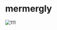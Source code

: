 # mermergly
![111](https://user-images.githubusercontent.com/38643364/59328204-c2eb8780-8d26-11e9-864a-2924d220f4ee.PNG)
